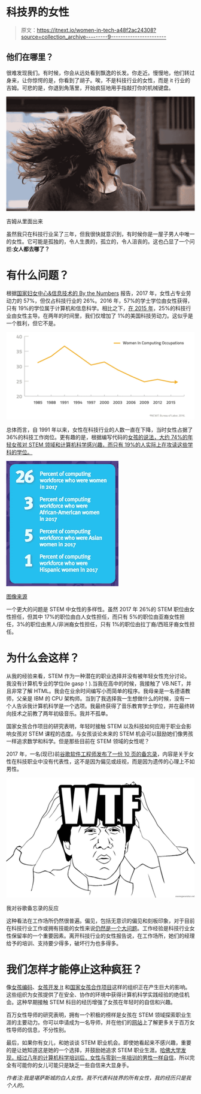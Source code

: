 # 科技界的女性

> 原文：<https://itnext.io/women-in-tech-a48f2ac24308?source=collection_archive---------9----------------------->

## 他们在哪里？

很难发现我们。有时候，你会从远处看到飘逸的长发。你走近。慢慢地，他们转过身来，让你惊愕的是，你看到了胡子。唉，不是科技行业的女性，而是 it 行业的吉姆。可悲的是，你退到角落里，开始疯狂地用手指敲打你的机械键盘。

![](img/995df7e6407c758bd3b234cf633e20bb.png)

吉姆从里面出来

虽然我只在科技行业呆了三年，但我很快就意识到，有时候你是一屋子男人中唯一的女性。它可能是孤独的，令人生畏的，孤立的，令人沮丧的。这也凸显了一个问题:**女人都去哪了？**

# 有什么问题？

根据[国家妇女中心&信息技术的 By the Numbers](https://www.ncwit.org/resources/numbers) 报告，2017 年，女性占专业劳动力的 57%，但仅占科技行业的 26%。2016 年，57%的学士学位由女性获得，只有 19%的学位属于计算机和信息科学。相比之下，[在 2015 年](https://www.ncwit.org/sites/default/files/resources/womenintech_facts_fullreport_05132016.pdf)，25%的科技行业由女性主导。在两年的时间里，我们仅增加了 1%的美国科技劳动力。这似乎是一个胜利，但它不是。

![](img/20e134aed4322ff7472eeb10afc78c8a.png)

总体而言，自 1991 年以来，女性在科技行业的人数一直在下降，当时女性占据了 36%的科技工作岗位。更有趣的是，根据编写代码的[女孩的说法，大约 74%的年轻女孩对 STEM 领域和计算机科学感兴趣，而只有 19%的人实际上在攻读这些学科的学位。](https://girlswhocode.com/)

![](img/d7d6878f7e40993f1c14cde0b580db97.png)

[图像来源](https://www.ncwit.org/sites/default/files/resources/btn_04042018_web.pdf)

一个更大的问题是 STEM 中女性的多样性。虽然 2017 年 26%的 STEM 职位由女性担任，但其中 17%的职位由白人女性担任，而只有 5%的职位由亚裔女性担任，3%的职位由黑人/非洲裔女性担任，只有 1%的职位由拉丁裔/西班牙裔女性担任。

# 为什么会这样？

从我的经验来看，STEM 作为一种潜在的职业选择并没有被年轻女性充分讨论。我没有计算机专业的学位(le gasp！).当我在高中的时候，我接触了 VB.NET，并且非常了解 HTML。我会在业余时间编写小而简单的程序。我母亲是一名德语教师，父亲是 IBM 的 CPU 架构师。当到了我选择我一生想做什么的时候，没有一个人告诉我计算机科学是一个选项。我最终获得了音乐教育学士学位，并在最终转向技术之前教了两年初级音乐。我并不孤单。

国家女孩合作项目的研究表明，年轻时接触 STEM 以及科技如何应用于职业会影响女孩对 STEM 课程的态度。与女孩谈论未来的 STEM 机会可以鼓励她们像男孩一样追求数学和科学。但是那些目前在 STEM 领域的女性呢？

2017 年，一名(现已)前[谷歌软件工程师发布了一份 10 页的备忘录](https://gizmodo.com/exclusive-heres-the-full-10-page-anti-diversity-screed-1797564320)，内容是关于女性在科技职业中没有代表性，这不是因为偏见或歧视，而是因为遗传的心理上不如男性。

![](img/ceff7c1a8ac43dc1d9e679fcb170dd9c.png)

我对谷歌备忘录的反应

这种看法在工作场所仍然很普遍。偏见，包括无意识的偏见和刻板印象，对于目前在科技行业工作或拥有技能的女性来说[仍然是一个大问题](https://www.aauw.org/research/why-so-few/)。工作经验是科技行业女性保留率的一个重要因素。离开科技行业的女性报告说，在工作场所，她们的经理给予的培训、支持要少得多，破坏行为也多得多。

# 我们怎样才能停止这种疯狂？

像[女孩编码](https://girlswhocode.com/)、[女孩开发 It](https://www.girldevelopit.com/) 和[国家女孩合作项目](https://ngcproject.org/about-ngcp)这样的组织正在产生巨大的影响。这些组织为女孩提供了在安全、协作的环境中获得计算机科学实践经验的绝佳机会。这种早期接触 STEM 科目的经历增强了女孩在年轻时的自信和兴趣。

百万女性导师的研究表明，拥有一个积极的榜样是女孩在 STEM 领域探索职业生涯的主要动力。你可以申请成为一名导师，并在他们的[网站](https://www.millionwomenmentors.com/)上了解更多关于百万女性导师的信息，不分性别。

最后，如果你有女儿，和她谈谈 STEM 职业机会。即使她看起来不感兴趣，重要的是让她知道这是她的一个选择，并鼓励她追求 STEM 职业生涯。[哈佛大学发现，经过八年的计算机科学培训后，女性与零到一年培训的男性一样自信](https://www.thecrimson.com/article/2016/4/25/computer-science-gender-gap/)，所以完全有可能你的女儿可能只是缺乏一些自信来大显身手。

*作者注:我是堪萨斯城的白人女性。我不代表科技界的所有女性，我的经历只是我个人的。*